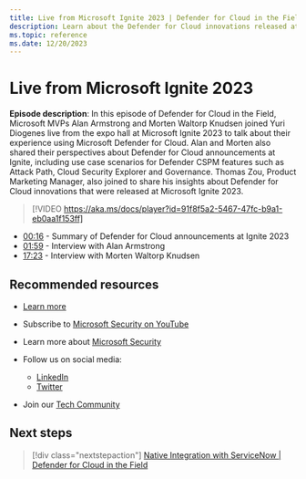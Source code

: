 ```yaml
---
title: Live from Microsoft Ignite 2023 | Defender for Cloud in the Field 
description: Learn about the Defender for Cloud innovations released at Microsoft Ignite 2023.
ms.topic: reference
ms.date: 12/20/2023
---
```


# Live from Microsoft Ignite 2023

**Episode description**: In this episode of Defender for Cloud in the Field, Microsoft MVPs Alan Armstrong and Morten Waltorp Knudsen joined Yuri Diogenes live from the expo hall at Microsoft Ignite 2023 to talk about their experience using Microsoft Defender for Cloud. Alan and Morten also shared their perspectives about Defender for Cloud announcements at Ignite, including use case scenarios for Defender CSPM features such as Attack Path, Cloud Security Explorer and Governance. Thomas Zou, Product Marketing Manager, also joined to share his insights about Defender for Cloud innovations that were released at Microsoft Ignite 2023.

> [!VIDEO https://aka.ms/docs/player?id=91f8f5a2-5467-47fc-b9a1-eb0aa1f153ff]

- [00:16](/shows/mdc-in-the-field/ignite-2023#time=00m16s) - Summary of Defender for Cloud announcements at Ignite 2023
- [01:59](/shows/mdc-in-the-field/ignite-2023#time=01m59s) - Interview with Alan Armstrong
- [17:23](/shows/mdc-in-the-field/ignite-2023#time=17m23s) - Interview with Morten Waltorp Knudsen

## Recommended resources

- [Learn more](https://techcommunity.microsoft.com/t5/microsoft-defender-for-cloud/announcing-microsoft-defender-for-cloud-capabilities-to-counter/ba-p/3876012)
- Subscribe to [Microsoft Security on YouTube](https://www.youtube.com/playlist?list=PL3ZTgFEc7LysiX4PfHhdJPR7S8mGO14YS)
- Learn more about [Microsoft Security](https://msft.it/6002T9HQY)

- Follow us on social media:

  - [LinkedIn](https://www.linkedin.com/showcase/microsoft-security/)
  - [Twitter](https://twitter.com/msftsecurity)

- Join our [Tech Community](https://aka.ms/SecurityTechCommunity)

## Next steps

> [!div class="nextstepaction"]
> [Native Integration with ServiceNow | Defender for Cloud in the Field](episode-forty-one.md)
